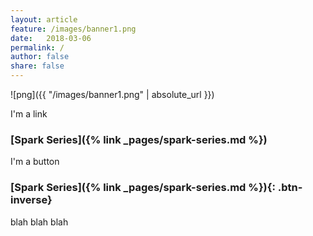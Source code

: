 ```yaml
---
layout: article
feature: /images/banner1.png
date:   2018-03-06
permalink: /
author: false
share: false
---
```


![png]({{ "/images/banner1.png" | absolute_url }})

I'm a link
### [Spark Series]({% link _pages/spark-series.md %}) 

I'm a button
### [Spark Series]({% link _pages/spark-series.md %}){: .btn-inverse}
blah blah blah